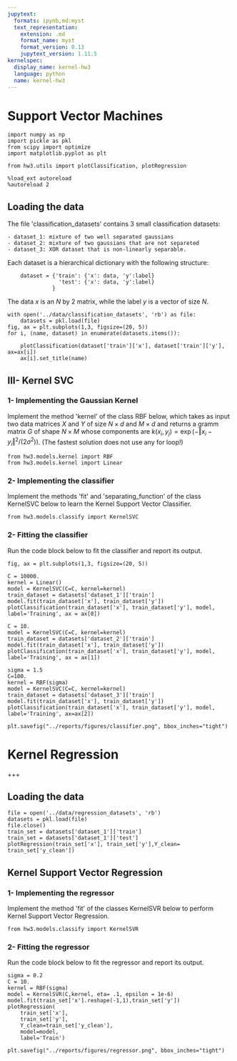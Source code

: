 ```yaml
---
jupytext:
  formats: ipynb,md:myst
  text_representation:
    extension: .md
    format_name: myst
    format_version: 0.13
    jupytext_version: 1.11.5
kernelspec:
  display_name: kernel-hw3
  language: python
  name: kernel-hw3
---
```


# Support Vector Machines

```{code-cell} ipython3
import numpy as np
import pickle as pkl
from scipy import optimize
import matplotlib.pyplot as plt

from hw3.utils import plotClassification, plotRegression
```

```{code-cell} ipython3
%load_ext autoreload
%autoreload 2
```

## Loading the data

The file 'classification_datasets' contains 3 small classification datasets:

    - dataset_1: mixture of two well separated gaussians
    - dataset_2: mixture of two gaussians that are not separeted
    - dataset_3: XOR dataset that is non-linearly separable.

Each dataset is a hierarchical dictionary with the following structure:

        dataset = {'train': {'x': data, 'y':label}
                    'test': {'x': data, 'y':label}
                  }
The data $x$ is an $N$ by $2$ matrix, while the label $y$ is a vector of size $N$.

```{code-cell} ipython3
with open('../data/classification_datasets', 'rb') as file:
    datasets = pkl.load(file)
fig, ax = plt.subplots(1,3, figsize=(20, 5))
for i, (name, dataset) in enumerate(datasets.items()):

    plotClassification(dataset['train']['x'], dataset['train']['y'], ax=ax[i])
    ax[i].set_title(name)
```

## III- Kernel SVC
### 1- Implementing the Gaussian Kernel
Implement the method 'kernel' of the class RBF below, which takes as input two data matrices $X$ and $Y$ of size $N\times d$ and $M\times d$ and returns a gramm matrix $G$ of shape $N\times M$ whose components are $k(x_i,y_j) = \exp(-\Vert x_i-y_i\Vert^2/(2\sigma^2))$. (The fastest solution does not use any for loop!)

```{code-cell} ipython3
from hw3.models.kernel import RBF
from hw3.models.kernel import Linear
```


### 2- Implementing the classifier
Implement the methods 'fit' and 'separating_function' of the class KernelSVC below to learn the Kernel Support Vector Classifier.

```{code-cell} ipython3
from hw3.models.classify import KernelSVC
```

### 2- Fitting the classifier

Run the code block below to fit the classifier and report its output.

```{code-cell} ipython3
fig, ax = plt.subplots(1,3, figsize=(20, 5))

C = 10000.
kernel = Linear()
model = KernelSVC(C=C, kernel=kernel)
train_dataset = datasets['dataset_1']['train']
model.fit(train_dataset['x'], train_dataset['y'])
plotClassification(train_dataset['x'], train_dataset['y'], model, label='Training', ax = ax[0])

C = 10.
model = KernelSVC(C=C, kernel=kernel)
train_dataset = datasets['dataset_2']['train']
model.fit(train_dataset['x'], train_dataset['y'])
plotClassification(train_dataset['x'], train_dataset['y'], model, label='Training', ax = ax[1])

sigma = 1.5
C=100.
kernel = RBF(sigma)
model = KernelSVC(C=C, kernel=kernel)
train_dataset = datasets['dataset_3']['train']
model.fit(train_dataset['x'], train_dataset['y'])
plotClassification(train_dataset['x'], train_dataset['y'], model, label='Training', ax=ax[2])

plt.savefig("../reports/figures/classifier.png", bbox_inches="tight")
```

# Kernel Regression

+++

## Loading the data

```{code-cell} ipython3
file = open('../data/regression_datasets', 'rb')
datasets = pkl.load(file)
file.close()
train_set = datasets['dataset_1']['train']
train_set = datasets['dataset_1']['test']
plotRegression(train_set['x'], train_set['y'],Y_clean= train_set['y_clean'])
```

## Kernel  Support Vector Regression
### 1- Implementing the regressor
Implement the method 'fit' of the classes KernelSVR below to perform Kernel Support Vector Regression.

```{code-cell} ipython3
from hw3.models.classify import KernelSVR
```

### 2- Fitting the regressor

Run the code block below to fit the regressor and report its output.

```{code-cell} ipython3
sigma = 0.2
C = 10.
kernel = RBF(sigma)
model = KernelSVR(C,kernel, eta= .1, epsilon = 1e-6)
model.fit(train_set['x'].reshape(-1,1),train_set['y'])
plotRegression(
    train_set['x'],
    train_set['y'],
    Y_clean=train_set['y_clean'],
    model=model,
    label='Train')

plt.savefig("../reports/figures/regressor.png", bbox_inches="tight")
```
